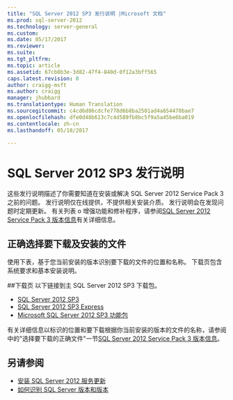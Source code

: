 ```yaml
---
title: "SQL Server 2012 SP3 发行说明 |Microsoft 文档"
ms.prod: sql-server-2012
ms.technology: server-general
ms.custom: 
ms.date: 05/17/2017
ms.reviewer: 
ms.suite: 
ms.tgt_pltfrm: 
ms.topic: article
ms.assetid: 67cb8b3e-3d82-47f4-840d-0f12a3bff565
caps.latest.revision: 0
author: craigg-msft
ms.author: craigg
manager: jhubbard
ms.translationtype: Human Translation
ms.sourcegitcommit: c4cd6d86cdcfe778d6b8ba2501ad4a654470bae7
ms.openlocfilehash: dfe0d48b613c7c4d589fb8bc5f9a5a45be6ba019
ms.contentlocale: zh-cn
ms.lasthandoff: 05/18/2017

---
```

# <a name="sql-server-2012-sp3-release-notes"></a>SQL Server 2012 SP3 发行说明
这些发行说明描述了你需要知道在安装或解决 SQL Server 2012 Service Pack 3 之前的问题。 发行说明仅在线提供，不提供相关安装介质。 发行说明会在发现问题时定期更新。 有关列表 o 增强功能和修补程序，请参阅[SQL Server 2012 Service Pack 3 版本信息](http://support.microsoft.com/help/3072779/sql-server-2012-service-pack-3-release-information)有关详细信息。  
  
## <a name="choose-the-correct-file-to-download-and-install"></a>正确选择要下载及安装的文件  
使用下表，基于您当前安装的版本识别要下载的文件的位置和名称。 下载页包含系统要求和基本安装说明。  

##<a name="download-pages"></a>下载页
以下链接到主 SQL Server 2012 SP3 下载包。
- [SQL Server 2012 SP3](http://go.microsoft.com/fwlink/?linkid=615935)
- [SQL Server 2012 SP3 Express](http://go.microsoft.com/fwlink/?linkid=692144)
- [Microsoft SQL Server 2012 SP3 功能包](http://go.microsoft.com/fwlink/?linkid=615941)

有关详细信息以标识的位置和要下载根据你当前安装的版本的文件的名称，请参阅中的"选择要下载的正确文件"一节[SQL Server 2012 Service Pack 3 版本信息](https://support.microsoft.com/en-us/help/3072779/sql-server-2012-service-pack-3-release-information)。

## <a name="see-also"></a>另请参阅
- [安装 SQL Server 2012 服务更新](https://msdn.microsoft.com/en-us/library/hh479746(v=sql.110).aspx)
- [如何识别 SQL Server 版本和版本](https://support.microsoft.com/en-us/help/321185)
